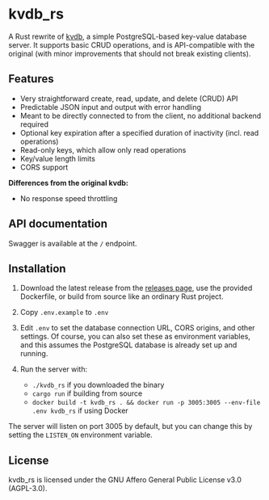 # kvdb_rs

A Rust rewrite of [kvdb](https://github.com/mrrfv/kvdb), a simple PostgreSQL-based key-value database server. It supports basic CRUD operations, and is API-compatible with the original (with minor improvements that should not break existing clients).

## Features

- Very straightforward create, read, update, and delete (CRUD) API
- Predictable JSON input and output with error handling
- Meant to be directly connected to from the client, no additional backend required
- Optional key expiration after a specified duration of inactivity (incl. read operations)
- Read-only keys, which allow only read operations
- Key/value length limits
- CORS support

**Differences from the original kvdb:**
- No response speed throttling

## API documentation

Swagger is available at the `/` endpoint.

## Installation

1. Download the latest release from the [releases page](https://github.com/mrrfv/kvdb_rs/releases), use the provided Dockerfile, or build from source like an ordinary Rust project.

2. Copy `.env.example` to `.env`

3. Edit `.env` to set the database connection URL, CORS origins, and other settings. Of course, you can also set these as environment variables, and this assumes the PostgreSQL database is already set up and running.

4. Run the server with:
    - `./kvdb_rs` if you downloaded the binary
    - `cargo run` if building from source
    - `docker build -t kvdb_rs . && docker run -p 3005:3005 --env-file .env kvdb_rs` if using Docker

The server will listen on port 3005 by default, but you can change this by setting the `LISTEN_ON` environment variable.

## License

kvdb_rs is licensed under the GNU Affero General Public License v3.0 (AGPL-3.0).

